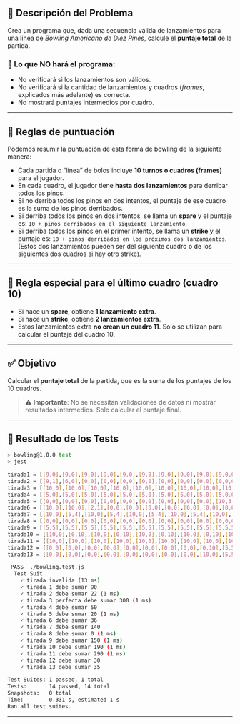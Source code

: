## 🎳 Descripción del Problema

Crea un programa que, dada una secuencia válida de lanzamientos para una línea de *Bowling Americano de Diez Pines*, calcule el **puntaje total** de la partida.

### 🛑 Lo que **NO** hará el programa:

* No verificará si los lanzamientos son válidos.
* No verificará si la cantidad de lanzamientos y cuadros (*frames*, explicados más adelante) es correcta.
* No mostrará puntajes intermedios por cuadro.

---

## 📘 Reglas de puntuación

Podemos resumir la puntuación de esta forma de bowling de la siguiente manera:

* Cada partida o “línea” de bolos incluye **10 turnos o cuadros (frames)** para el jugador.
* En cada cuadro, el jugador tiene **hasta dos lanzamientos** para derribar todos los pinos.
* Si no derriba todos los pinos en dos intentos, el puntaje de ese cuadro es la suma de los pinos derribados.
* Si derriba todos los pinos en dos intentos, se llama un **spare** y el puntaje es:
  `10 + pinos derribados en el siguiente lanzamiento`.
* Si derriba todos los pinos en el primer intento, se llama un **strike** y el puntaje es:
  `10 + pinos derribados en los próximos dos lanzamientos`.
  (Estos dos lanzamientos pueden ser del siguiente cuadro o de los siguientes dos cuadros si hay otro strike).

---

## 🎯 Regla especial para el último cuadro (cuadro 10)

* Si hace un **spare**, obtiene **1 lanzamiento extra**.
* Si hace un **strike**, obtiene **2 lanzamientos extra**.
* Estos lanzamientos extra **no crean un cuadro 11**. Solo se utilizan para calcular el puntaje del cuadro 10.

---

## ✅ Objetivo

Calcular el **puntaje total** de la partida, que es la suma de los puntajes de los 10 cuadros.

> ⚠️ **Importante**: No se necesitan validaciones de datos ni mostrar resultados intermedios. Solo calcular el puntaje final.

---

## 🧪 Resultado de los Tests


```bash
> bowling@1.0.0 test
> jest

tirada1 = [[9,0],[9,0],[9,0],[9,0],[9,0],[9,0],[9,0],[9,0],[9,0],[9,0,0]]
tirada2 = [[9,1],[6,0],[0,0],[0,0],[0,0],[0,0],[0,0],[0,0],[0,0],[0,0,0]]
tirada3 = [[10,0],[10,0],[10,0],[10,0],[10,0],[10,0],[10,0],[10,0],[10,0],[10,10,10]]
tirada4 = [[5,0],[5,0],[5,0],[5,0],[5,0],[5,0],[5,0],[5,0],[5,0],[5,0,0]]
tirada5 = [[0,0],[0,0],[0,0],[0,0],[0,0],[0,0],[0,0],[0,0],[0,0],[10,3,7]]
tirada6 = [[10,0],[10,0],[2,1],[0,0],[0,0],[0,0],[0,0],[0,0],[0,0],[0,0,0]]
tirada7 = [[10,0],[5,4],[10,0],[5,4],[10,0],[5,4],[10,0],[5,4],[10,0],[5,4,0]]
tirada8 = [[0,0],[0,0],[0,0],[0,0],[0,0],[0,0],[0,0],[0,0],[0,0],[0,0,0]]
tirada9 = [[5,5],[5,5],[5,5],[5,5],[5,5],[5,5],[5,5],[5,5],[5,5],[5,5,5]]
tirada10 = [[10,0],[0,10],[10,0],[0,10],[10,0],[0,10],[10,0],[0,10],[10,0],[0,10,0]]
tirada11 = [[10,0],[10,0],[10,0],[10,0],[10,0],[10,0],[10,0],[10,0],[10,0],[10,10,0]]
tirada12 = [[0,0],[0,0],[0,0],[0,0],[0,0],[0,0],[0,0],[0,0],[0,10],[5,5,5]]
tirada13 = [[0,0],[0,0],[0,0],[0,0],[0,0],[0,0],[0,0],[0,0],[10,0],[5,5,5]]

 PASS  ./bowling.test.js
  Test Suit
    ✓ tirada invalida (13 ms)
    ✓ tirada 1 debe sumar 90
    ✓ tirada 2 debe sumar 22 (1 ms)
    ✓ tirada 3 perfecta debe sumar 300 (1 ms)
    ✓ tirada 4 debe sumar 50
    ✓ tirada 5 debe sumar 20 (1 ms)
    ✓ tirada 6 debe sumar 36
    ✓ tirada 7 debe sumar 140
    ✓ tirada 8 debe sumar 0 (1 ms)
    ✓ tirada 9 debe sumar 150 (1 ms)
    ✓ tirada 10 debe sumar 190 (1 ms)
    ✓ tirada 11 debe sumar 290 (1 ms)
    ✓ tirada 12 debe sumar 30
    ✓ tirada 13 debe sumar 35

Test Suites: 1 passed, 1 total  
Tests:       14 passed, 14 total  
Snapshots:   0 total  
Time:        0.331 s, estimated 1 s  
Ran all test suites.
```

---

